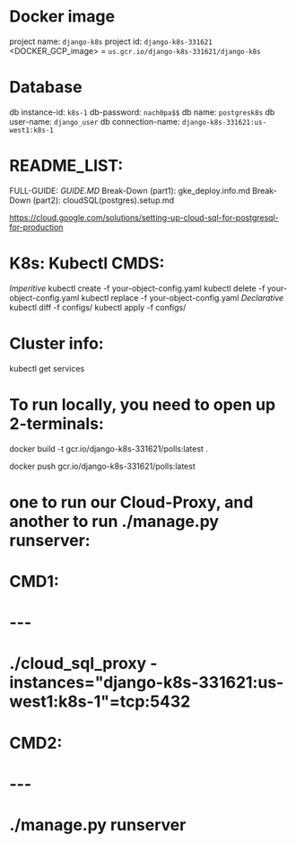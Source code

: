 # Docker image
project name: `django-k8s`
project id: `django-k8s-331621`
<DOCKER_GCP_image> = `us.gcr.io/django-k8s-331621/django-k8s`

# Database
db instance-id: `k8s-1`
db-password: `nach0pa$$`
db name: `postgresk8s`
db user-name: `django_user`
db connection-name: `django-k8s-331621:us-west1:k8s-1`

# README_LIST:
FULL-GUIDE: *GUIDE.MD*
Break-Down (part1): gke_deploy.info.md
Break-Down (part2): cloudSQL(postgres).setup.md

https://cloud.google.com/solutions/setting-up-cloud-sql-for-postgresql-for-production

# K8s: Kubectl CMDS:
*Imperitive*
kubectl create -f your-object-config.yaml
kubectl delete -f your-object-config.yaml
kubectl replace -f your-object-config.yaml
*Declarative*
kubectl diff -f configs/
kubectl apply -f configs/

# Cluster info:
kubectl get services

# To run locally, you need to open up 2-terminals:
docker build -t gcr.io/django-k8s-331621/polls:latest .

docker push gcr.io/django-k8s-331621/polls:latest

# one to run our Cloud-Proxy, and another to run ./manage.py runserver:
#
# CMD1:
# --- 
# ./cloud_sql_proxy -instances="django-k8s-331621:us-west1:k8s-1"=tcp:5432
# CMD2:
# ---
# ./manage.py runserver
